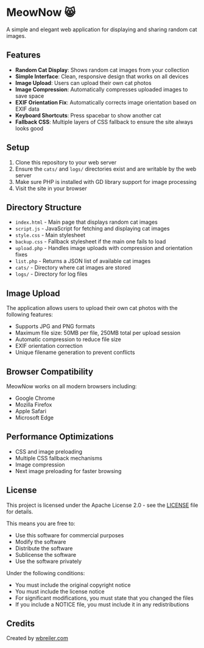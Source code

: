 # MeowNow 😸

A simple and elegant web application for displaying and sharing random cat images.

## Features

- **Random Cat Display**: Shows random cat images from your collection
- **Simple Interface**: Clean, responsive design that works on all devices
- **Image Upload**: Users can upload their own cat photos
- **Image Compression**: Automatically compresses uploaded images to save space
- **EXIF Orientation Fix**: Automatically corrects image orientation based on EXIF data
- **Keyboard Shortcuts**: Press spacebar to show another cat
- **Fallback CSS**: Multiple layers of CSS fallback to ensure the site always looks good

## Setup

1. Clone this repository to your web server
2. Ensure the `cats/` and `logs/` directories exist and are writable by the web server
3. Make sure PHP is installed with GD library support for image processing
4. Visit the site in your browser

## Directory Structure

- `index.html` - Main page that displays random cat images
- `script.js` - JavaScript for fetching and displaying cat images
- `style.css` - Main stylesheet
- `backup.css` - Fallback stylesheet if the main one fails to load
- `upload.php` - Handles image uploads with compression and orientation fixes
- `list.php` - Returns a JSON list of available cat images
- `cats/` - Directory where cat images are stored
- `logs/` - Directory for log files

## Image Upload

The application allows users to upload their own cat photos with the following features:

- Supports JPG and PNG formats
- Maximum file size: 50MB per file, 250MB total per upload session
- Automatic compression to reduce file size
- EXIF orientation correction
- Unique filename generation to prevent conflicts

## Browser Compatibility

MeowNow works on all modern browsers including:

- Google Chrome
- Mozilla Firefox
- Apple Safari
- Microsoft Edge

## Performance Optimizations

- CSS and image preloading
- Multiple CSS fallback mechanisms
- Image compression
- Next image preloading for faster browsing

## License

This project is licensed under the Apache License 2.0 - see the [LICENSE](LICENSE) file for details.

This means you are free to:

- Use this software for commercial purposes
- Modify the software
- Distribute the software
- Sublicense the software
- Use the software privately

Under the following conditions:

- You must include the original copyright notice
- You must include the license notice
- For significant modifications, you must state that you changed the files
- If you include a NOTICE file, you must include it in any redistributions

## Credits

Created by [wbreiler.com](https://wbreiler.com)
